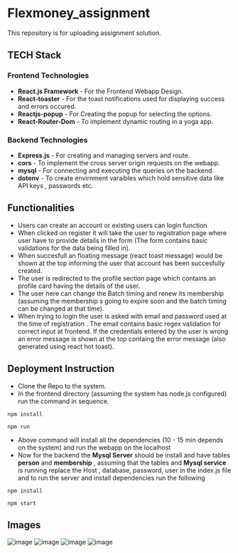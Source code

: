 # Flexmoney_assignment
This repository is for uploading assignment solution.

## TECH Stack
  
  ### Frontend Technologies
 - **React.js Framework**  - For the Frontend Webapp Design.
 - **React-toaster** - For the toast notifications used for displaying success and errors occured.
 - **Reactjs-popup** - For Creating the popup for selecting the options.
 - **React-Router-Dom** - To implement dynamic routing in a yoga app.

  ### Backend Technologies
  - **Express.js**  - For creating and managing servers and route.
  - **cors** - To implement the cross server origin requests on the webapp.
  - **mysql** - For connecting and executing the queries on the backend.
  - **dotenv** - To create envirnment varaibles which hold sensitive data like API keys , passwords etc.
  
  ## Functionalities
   - Users can create an account or existing users can login function
   - When clicked on register it will take the user to registration page where user have to provide details in the form (The form contains basic validations for the data being filled in).
   - When succesfull an floating message (react toast message) would be shown at the top informing the user that account has been succesfully created.
   - The user is redirected to the profile section page which contains an profile card having the details of the user.
   - The user here can change the Batch timing and renew its membership (assuming the membership s going to expire soon and the batch timing can be changed at that time).
   - When trying to login the user is asked with email and password used at the time of registration . The email contains basic regex validation for correct input at frontend. If the credentials entered by the user is wrong an error message is shown at the top containg the error message (also generated using react hot toast).

  ## Deployment Instruction
   - Clone the Repo to the system.
   - In the frontend directory (assuming the system has node.js configured) run the command in sequence. 
   ```
   npm install
   
   npm run
   ```
   - Above command will install all the dependencies (10 - 15 min depends on the system) and run the webapp on the localhost
   - Now for the backend the **Mysql Server** should be install and have tables **person** and **membership** , assuming that the tables and **Mysql service** is running replace the Host , database, password, user in the index.js file and to run the server and install dependencies run the following
   ```
   npm install
   
   npm start
   ```
  ## Images   
   
  ![image](https://user-images.githubusercontent.com/63805002/207304932-c9a1c334-8667-4d54-a282-5daa2ee308b5.png)
  ![image](https://user-images.githubusercontent.com/63805002/207307322-ffb9ed14-45dc-4906-ae78-a37040a4afff.png)
  ![image](https://user-images.githubusercontent.com/63805002/207307522-c181101a-a030-4ca9-a7f6-3793187954ad.png)
  ![image](https://user-images.githubusercontent.com/63805002/207307673-07ff99df-7d1f-46ea-955c-319a57e791ea.png)


